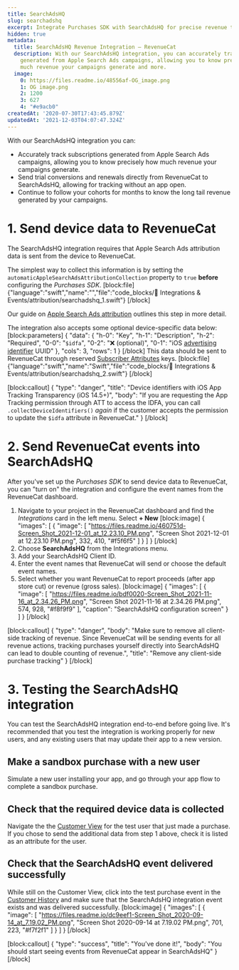 ```yaml
---
title: SearchAdsHQ
slug: searchadshq
excerpt: Integrate Purchases SDK with SearchAdsHQ for precise revenue tracking
hidden: true
metadata:
  title: SearchAdsHQ Revenue Integration – RevenueCat
  description: With our SearchAdsHQ integration, you can accurately track subscriptions
    generated from Apple Search Ads campaigns, allowing you to know precisely how
    much revenue your campaigns generate and more.
  image:
    0: https://files.readme.io/48556af-OG_image.png
    1: OG image.png
    2: 1200
    3: 627
    4: "#e9acb0"
createdAt: '2020-07-30T17:43:45.879Z'
updatedAt: '2021-12-03T04:07:47.324Z'
---
```

With our SearchAdsHQ integration you can:
* Accurately track subscriptions generated from Apple Search Ads campaigns, allowing you to know precisely how much revenue your campaigns generate.
* Send trial conversions and renewals directly from RevenueCat to SearchAdsHQ, allowing for tracking without an app open.
* Continue to follow your cohorts for months to know the long tail revenue generated by your campaigns.

# 1. Send device data to RevenueCat

The SearchAdsHQ integration requires that Apple Search Ads attribution data is sent from the device to RevenueCat. 

The simplest way to collect this information is by setting the `automaticAppleSearchAdsAttributionCollection` property to `true` **before** configuring the *Purchases SDK*.
[block:file]
{"language":"swift","name":"","file":"code_blocks/🔌 Integrations & Events/attribution/searchadshq_1.swift"}
[/block]

Our guide on [Apple Search Ads attribution](doc:apple-search-ads) outlines this step in more detail.

The integration also accepts some optional device-specific data below:
[block:parameters]
{
  "data": {
    "h-0": "Key",
    "h-1": "Description",
    "h-2": "Required",
    "0-0": "`$idfa`",
    "0-2": "❌ (optional)",
    "0-1": "iOS [advertising identifier](https://developer.apple.com/documentation/adsupport/asidentifiermanager/1614151-advertisingidentifier) UUID"
  },
  "cols": 3,
  "rows": 1
}
[/block]
This data should be sent to RevenueCat through reserved [Subscriber Attributes](doc:subscriber-attributes) keys. 
[block:file]
{"language":"swift","name":"Swift","file":"code_blocks/🔌 Integrations & Events/attribution/searchadshq_2.swift"}
[/block]


[block:callout]
{
  "type": "danger",
  "title": "Device identifiers with iOS App Tracking Transparency (iOS 14.5+)",
  "body": "If you are requesting the App Tracking permission through ATT to access the IDFA, you can call `.collectDeviceIdentifiers()` *again* if the customer accepts the permission to update the `$idfa` attribute in RevenueCat."
}
[/block]
# 2. Send RevenueCat events into SearchAdsHQ

After you've set up the *Purchases SDK* to send device data to RevenueCat, you can "turn on" the integration and configure the event names from the RevenueCat dashboard.

1. Navigate to your project in the RevenueCat dashboard and find the *Integrations* card in the left menu. Select **+ New** 
[block:image]
{
  "images": [
    {
      "image": [
        "https://files.readme.io/460751d-Screen_Shot_2021-12-01_at_12.23.10_PM.png",
        "Screen Shot 2021-12-01 at 12.23.10 PM.png",
        332,
        410,
        "#f5f6f5"
      ]
    }
  ]
}
[/block]
2. Choose **SearchAdsHQ** from the Integrations menu.
3. Add your SearchAdsHQ Client ID.
4. Enter the event names that RevenueCat will send or choose the default event names.
5. Select whether you want RevenueCat to report proceeds (after app store cut) or revenue (gross sales).
[block:image]
{
  "images": [
    {
      "image": [
        "https://files.readme.io/bdf0020-Screen_Shot_2021-11-16_at_2.34.26_PM.png",
        "Screen Shot 2021-11-16 at 2.34.26 PM.png",
        574,
        928,
        "#f8f9f9"
      ],
      "caption": "SearchAdsHQ configuration screen"
    }
  ]
}
[/block]

[block:callout]
{
  "type": "danger",
  "body": "Make sure to remove all client-side tracking of revenue. Since RevenueCat will be sending events for all revenue actions, tracking purchases yourself directly into SearchAdsHQ can lead to double counting of revenue.",
  "title": "Remove any client-side purchase tracking"
}
[/block]
# 3. Testing the SearchAdsHQ integration

You can test the SearchAdsHQ integration end-to-end before going live. It's recommended that you test the integration is working properly for new users, and any existing users that may update their app to a new version.

## Make a sandbox purchase with a new user
Simulate a new user installing your app, and go through your app flow to complete a sandbox purchase.

## Check that the required device data is collected
Navigate the the [Customer View](doc:customers) for the test user that just made a purchase. If you chose to send the additional data from step 1 above, check it is listed as an attribute for the user.

## Check that the SearchAdsHQ event delivered successfully
While still on the Customer View, click into the test purchase event in the [Customer History](doc:customer-history) and make sure that the SearchAdsHQ integration event exists and was delivered successfully. 
[block:image]
{
  "images": [
    {
      "image": [
        "https://files.readme.io/dc9eef1-Screen_Shot_2020-09-14_at_7.19.02_PM.png",
        "Screen Shot 2020-09-14 at 7.19.02 PM.png",
        701,
        223,
        "#f7f2f1"
      ]
    }
  ]
}
[/block]

[block:callout]
{
  "type": "success",
  "title": "You've done it!",
  "body": "You should start seeing events from RevenueCat appear in SearchAdsHQ"
}
[/block]
